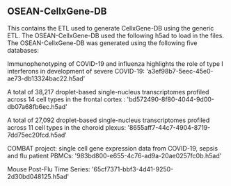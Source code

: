 ## OSEAN-CellxGene-DB

This contains the ETL used to generate CellxGene-DB using the generic ETL. The OSEAN-CellxGene-DB used the following h5ad to load in the files.
The OSEAN-CellxGene-DB was generated using the following five databases:


Immunophenotyping of COVID-19 and influenza highlights the role of type I interferons in development of severe COVID-19: 'a3ef98b7-5eec-45e0-ae73-db13324bac22.h5ad'

A total of 38,217 droplet-based single-nucleus transcriptomes profiled across 14 cell types in the frontal cortex : 'bd572490-8f80-4044-9d00-db07a68fb6ec.h5ad'

A total of 27,092 droplet-based single-nucleus transcriptomes profiled across 11 cell types in the choroid plexus: '8655aff7-44c7-4904-8719-7dd75ec20fcd.h5ad'

COMBAT project: single cell gene expression data from COVID-19, sepsis and flu patient PBMCs: '983bd800-e655-4c76-ad9a-20ae0257fc0b.h5ad'

Mouse Post-Flu Time Series: '65cf7371-bbf3-4d41-9250-2d30bd048125.h5ad'
